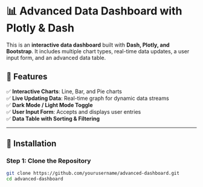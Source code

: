 # 📊 Advanced Data Dashboard with Plotly & Dash

This is an **interactive data dashboard** built with **Dash, Plotly, and Bootstrap**. It includes multiple chart types, real-time data updates, a user input form, and an advanced data table.

## 🚀 Features

✅ **Interactive Charts**: Line, Bar, and Pie charts  
✅ **Live Updating Data**: Real-time graph for dynamic data streams  
✅ **Dark Mode / Light Mode Toggle**  
✅ **User Input Form**: Accepts and displays user entries  
✅ **Data Table with Sorting & Filtering**  

---

## 📌 Installation

### **Step 1: Clone the Repository**
```sh
git clone https://github.com/yourusername/advanced-dashboard.git
cd advanced-dashboard

